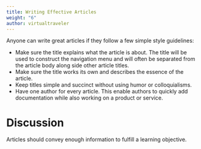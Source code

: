 ```yaml
---
title: Writing Effective Articles
weight: "6"
author: virtualtraveler
---
```


Anyone can write great articles if they follow a few simple style guidelines:

* Make sure the title explains what the article is about. The title will be used to construct the navigation menu and will often be separated from the article body along side other article titles.
* Make sure the title works its own and describes the essence of the article.
* Keep titles simple and succinct without using humor or colloquialisms.  
* Have one author for every article. This enable authors to quickly add documentation while also working on a product or service.

# Discussion

Articles should convey enough information to fulfill a learning objective.

